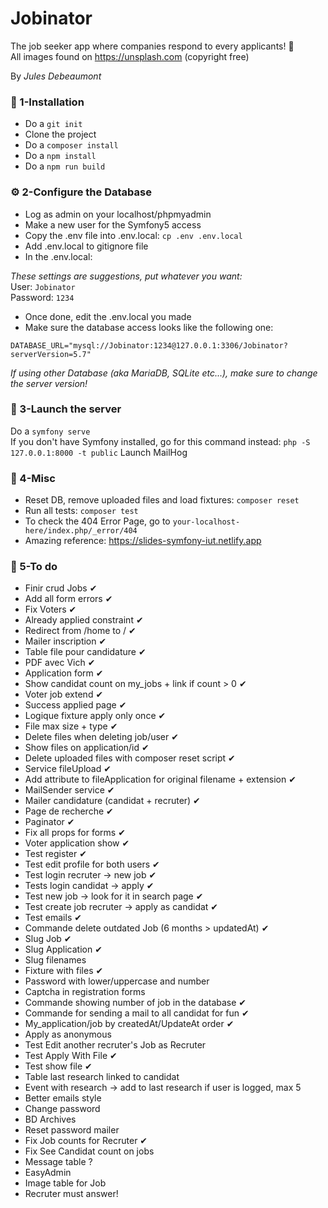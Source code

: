 # Jobinator
The job seeker app where companies respond to every applicants! 🤔  
All images found on https://unsplash.com (copyright free)

By *Jules Debeaumont*

  
### 🔧 1-Installation 

- Do a `git init`
- Clone the project
- Do a `composer install`
- Do a `npm install`
- Do a  `npm run build`

  
### ⚙ 2-Configure the Database

- Log as admin on your localhost/phpmyadmin
- Make a new user for the Symfony5 access
- Copy the .env file into .env.local: `cp .env .env.local`
- Add .env.local to gitignore file
- In the .env.local:

*These settings are suggestions, put whatever you want:*  
User: `Jobinator`  
Password: `1234`

- Once done, edit the .env.local you made
- Make sure the database access looks like the following one:

`DATABASE_URL="mysql://Jobinator:1234@127.0.0.1:3306/Jobinator?serverVersion=5.7"`

*If using other Database (aka MariaDB, SQLite etc...), make sure to change the server version!*


  
### 🚀 3-Launch the server

Do a `symfony serve`  
If you don't have Symfony installed, go for this command instead: `php -S 127.0.0.1:8000 -t public`
Launch MailHog

  
### 📎 4-Misc

- Reset DB, remove uploaded files and load fixtures: `composer reset`
- Run all tests: `composer test`
- To check the 404 Error Page, go to `your-localhost-here/index.php/_error/404`
- Amazing reference: https://slides-symfony-iut.netlify.app


  
### 🚧 5-To do

- Finir crud Jobs ✔
- Add all form errors ✔
- Fix Voters ✔
- Already applied constraint ✔
- Redirect from /home to / ✔
- Mailer inscription ✔ 
- Table file pour candidature ✔
- PDF avec Vich ✔
- Application form ✔
- Show candidat count on my_jobs + link if count > 0 ✔
- Voter job extend ✔ 
- Success applied page ✔
- Logique fixture apply only once ✔
- File max size + type ✔
- Delete files when deleting job/user ✔
- Show files on application/id ✔
- Delete uploaded files with composer reset script ✔
- Service fileUpload ✔
- Add attribute to fileApplication for original filename + extension ✔
- MailSender service ✔
- Mailer candidature (candidat + recruter) ✔
- Page de recherche ✔
- Paginator ✔
- Fix all <label> props for forms ✔
- Voter application show ✔
- Test register ✔ 
- Test edit profile for both users ✔
- Test login recruter -> new job ✔
- Tests login candidat -> apply ✔
- Test new job -> look for it in search page ✔
- Test create job recruter -> apply as candidat ✔
- Test emails ✔
- Commande delete outdated Job (6 months > updatedAt) ✔
- Slug Job ✔
- Slug Application ✔
- Slug filenames
- Fixture with files ✔
- Password with lower/uppercase and number
- Captcha in registration forms
- Commande showing number of job in the database ✔
- Commande for sending a mail to all candidat for fun ✔
- My_application/job by createdAt/UpdateAt order ✔
- Apply as anonymous
- Test Edit another recruter's Job as Recruter
- Test Apply With File ✔
- Test show file ✔
- Table last research linked to candidat
- Event with research -> add to last research if user is logged, max 5
- Better emails style
- Change password
- BD Archives
- Reset password mailer
- Fix Job counts for Recruter ✔
- Fix See Candidat count on jobs
- Message table ?
- EasyAdmin
- Image table for Job
- Recruter must answer!